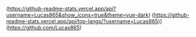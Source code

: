 (https://github-readme-stats.vercel.app/api?username=Lucas865&show_icons=true&theme=vue-dark)
(https://github-readme-stats.vercel.app/api/top-langs/?username=Lucas865)](https://github.com/Lucas865)
